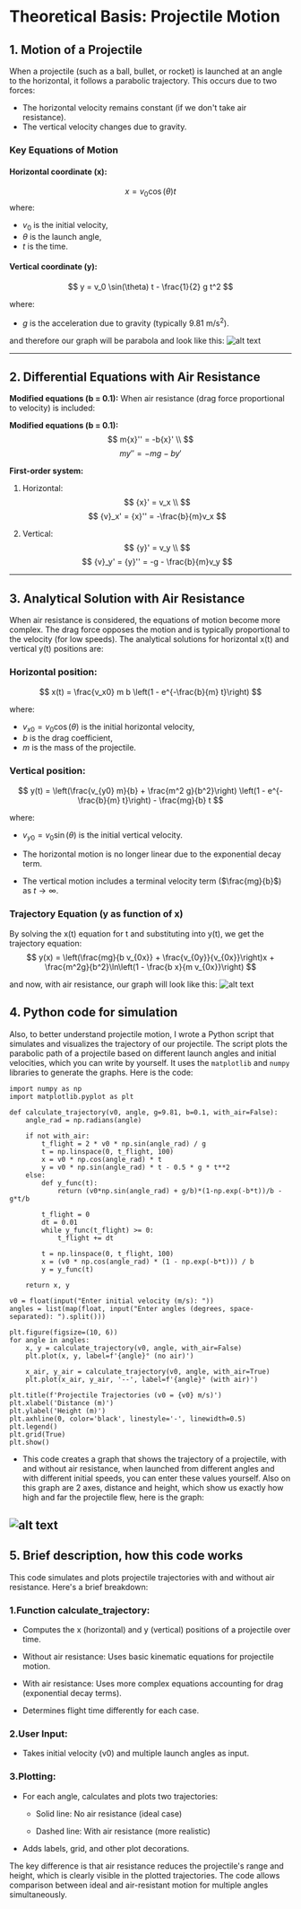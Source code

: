 # Theoretical Basis: Projectile Motion

## 1. Motion of a Projectile
When a projectile (such as a ball, bullet, or rocket) is launched at an angle to the horizontal, it follows a parabolic trajectory. This occurs due to two forces:

- The horizontal velocity remains constant (if we don't take air resistance).
- The vertical velocity changes due to gravity.

### Key Equations of Motion
#### Horizontal coordinate (x):
$$
x = v_0 \cos(\theta) t
$$
where:
- $v_0$ is the initial velocity,
- $\theta$ is the launch angle,
- $t$ is the time.

#### Vertical coordinate (y):
$$
y = v_0 \sin(\theta) t - \frac{1}{2} g t^2
$$

where:
- $g$ is the acceleration due to gravity (typically $9.81 \text{ m/s}^2$).

and therefore our graph will be parabola and look like this:
![alt text](image-1.png)

---

## 2. Differential Equations with Air Resistance
**Modified equations (b = 0.1):**
When air resistance (drag force proportional to velocity) is included:

**Modified equations (b = 0.1):**
$$
m{x}'' = -b{x}' \\
$$
$$
m{y}'' = -mg - b{y}'
$$

**First-order system:**
1. Horizontal:
$$
{x}' = v_x \\
$$
$$
{v}_x' = {x}'' = -\frac{b}{m}v_x
$$

2. Vertical:
$$
{y}' = v_y \\
$$
$$
{v}_y' = {y}'' = -g - \frac{b}{m}v_y
$$
---

## 3. Analytical Solution with Air Resistance
When air resistance is considered, the equations of motion become more complex. The drag force opposes the motion and is typically proportional to the velocity (for low speeds). The analytical solutions for horizontal x(t) and vertical y(t) positions are:

### Horizontal position:
$$
x(t) = \frac{v_x0} m b \left(1 - e^{-\frac{b}{m} t}\right)
$$

where:
- $v_{x0} = v_0 \cos(\theta)$ is the initial horizontal velocity,
- $b$ is the drag coefficient,
- $m$ is the mass of the projectile.

### Vertical position:
$$
y(t) = \left(\frac{v_{y0} m}{b} + \frac{m^2 g}{b^2}\right) \left(1 - e^{-\frac{b}{m} t}\right) - \frac{mg}{b} t
$$

where:
- $v_{y0} = v_0 \sin(\theta)$ is the initial vertical velocity.

- The horizontal motion is no longer linear due to the exponential decay term.
- The vertical motion includes a terminal velocity term ($\frac{mg}{b}$) as $t \to \infty$.

### Trajectory Equation (y as function of x)
By solving the x(t) equation for t and substituting into y(t), we get the trajectory equation:
$$ y(x) = \left(\frac{mg}{b v_{0x}} + \frac{v_{0y}}{v_{0x}}\right)x + \frac{m^2g}{b^2}\ln\left(1 - \frac{b x}{m v_{0x}}\right) $$

and now, with air resistance, our graph will look like this:
![alt text](image-2.png)

## 4. Python code for simulation
Also, to better understand projectile motion, I wrote a Python script that simulates and visualizes the trajectory of our projectile. The script plots the parabolic path of a projectile based on different launch angles and initial velocities, which you can write by yourself. It uses the `matplotlib` and `numpy` libraries to generate the graphs. Here is the code:

```
import numpy as np
import matplotlib.pyplot as plt

def calculate_trajectory(v0, angle, g=9.81, b=0.1, with_air=False):
    angle_rad = np.radians(angle)
    
    if not with_air:
        t_flight = 2 * v0 * np.sin(angle_rad) / g
        t = np.linspace(0, t_flight, 100)
        x = v0 * np.cos(angle_rad) * t
        y = v0 * np.sin(angle_rad) * t - 0.5 * g * t**2
    else:
        def y_func(t):
            return (v0*np.sin(angle_rad) + g/b)*(1-np.exp(-b*t))/b - g*t/b
        
        t_flight = 0
        dt = 0.01
        while y_func(t_flight) >= 0:
            t_flight += dt
        
        t = np.linspace(0, t_flight, 100)
        x = (v0 * np.cos(angle_rad) * (1 - np.exp(-b*t))) / b
        y = y_func(t)
    
    return x, y

v0 = float(input("Enter initial velocity (m/s): "))
angles = list(map(float, input("Enter angles (degrees, space-separated): ").split()))

plt.figure(figsize=(10, 6))
for angle in angles:
    x, y = calculate_trajectory(v0, angle, with_air=False)
    plt.plot(x, y, label=f'{angle}° (no air)')
    
    x_air, y_air = calculate_trajectory(v0, angle, with_air=True)
    plt.plot(x_air, y_air, '--', label=f'{angle}° (with air)')

plt.title(f'Projectile Trajectories (v0 = {v0} m/s)')
plt.xlabel('Distance (m)')
plt.ylabel('Height (m)')
plt.axhline(0, color='black', linestyle='-', linewidth=0.5) 
plt.legend()
plt.grid(True)
plt.show()
```
- This code creates a graph that shows the trajectory of a projectile, with and without air resistance, when launched from different angles and with different initial speeds, you can enter these values ​​yourself. Also on this graph are 2 axes, distance and height, which show us exactly how high and far the projectile flew, here is the graph:

![alt text](image-3.png)
---
## 5. Brief description, how this code works

This code simulates and plots projectile trajectories with and without air resistance. Here's a brief breakdown:

### 1.Function calculate_trajectory:

* Computes the x (horizontal) and y (vertical) positions of a projectile over time.

* Without air resistance: Uses basic kinematic equations for projectile motion.

* With air resistance: Uses more complex equations accounting for drag (exponential decay terms).

* Determines flight time differently for each case.

### 2.User Input:

* Takes initial velocity (v0) and multiple launch angles as input.

### 3.Plotting:

* For each angle, calculates and plots two trajectories:

    * Solid line: No air resistance (ideal case)

    * Dashed line: With air resistance (more realistic)

* Adds labels, grid, and other plot decorations.

The key difference is that air resistance reduces the projectile's range and height, which is clearly visible in the plotted trajectories. The code allows comparison between ideal and air-resistant motion for multiple angles simultaneously.